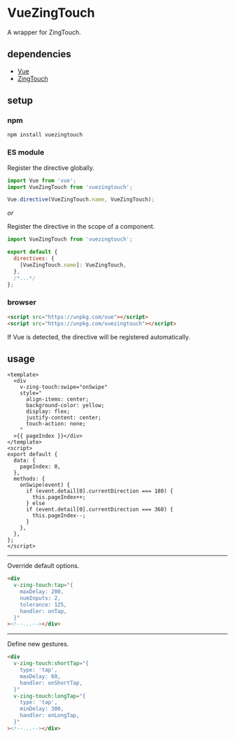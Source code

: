 # VueZingTouch

A wrapper for ZingTouch.

## dependencies

- [Vue](https://github.com/vuejs/vue)
- [ZingTouch](https://github.com/zingchart/zingtouch)

## setup

### npm

```shell
npm install vuezingtouch
```

### ES module

Register the directive globally.

```javascript
import Vue from 'vue';
import VueZingTouch from 'vuezingtouch';

Vue.directive(VueZingTouch.name, VueZingTouch);
```

*or*

Register the directive in the scope of a component.

```javascript
import VueZingTouch from 'vuezingtouch';

export default {
  directives: {
    [VueZingTouch.name]: VueZingTouch,
  },
  /*...*/
};
```

### browser

```html
<script src="https://unpkg.com/vue"></script>
<script src="https://unpkg.com/vuezingtouch"></script>
```

If Vue is detected, the directive will be registered automatically.

## usage

```vue
<template>
  <div
    v-zing-touch:swipe="onSwipe"
    style="
      align-items: center;
      background-color: yellow;
      display: flex;
      justify-content: center;
      touch-action: none;
    "
  >{{ pageIndex }}</div>
</template>
<script>
export default {
  data: {
    pageIndex: 0,
  },
  methods: {
    onSwipe(event) {
      if (event.detail[0].currentDirection === 180) {
        this.pageIndex++;   
      } else
      if (event.detail[0].currentDirection === 360) {
        this.pageIndex--;
      }
    },
  },
};
</script>
```

---

Override default options.

```html
<div
  v-zing-touch:tap="{
    maxDelay: 200,
    numInputs: 2,
    tolerance: 125,
    handler: onTap,
  }"
><!--...--></div>
```

---

Define new gestures.

```html
<div
  v-zing-touch:shortTap="{
    type: 'tap',
    maxDelay: 60,
    handler: onShortTap,
  }"
  v-zing-touch:longTap="{
    type: 'tap',
    minDelay: 300,
    handler: onLongTap,
  }"
><!--...--></div>
```
